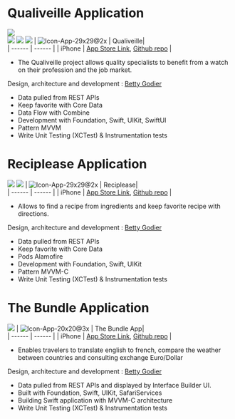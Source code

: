 
# Qualiveille Application
![](https://img.shields.io/badge/Deployment-iOS-yellow)  
![](https://img.shields.io/badge/Framework-SwiftUI-orange) ![](https://img.shields.io/badge/Framework-Combine-orange)  ![](https://img.shields.io/badge/Framework-Core%20Data-orange)
| ![Icon-App-29x29@2x](https://user-images.githubusercontent.com/72552073/121742750-9084e880-cb00-11eb-8ab5-97fe3d01b7e2.png) | Qualiveille|  
| ------ | ------ |
| iPhone | [App Store Link](), [Github repo]() | 

- The Qualiveille project allows quality specialists to benefit from a watch on their profession and the job market.

Design, architecture and development : [Betty Godier](https://www.linkedin.com/in/betty-godier/)

- Data pulled from REST APIs
- Keep favorite with Core Data
- Data Flow with Combine
- Development with Foundation, Swift, UIKit, SwiftUI
- Pattern MVVM
- Write Unit Testing (XCTest) & Instrumentation tests

# Reciplease Application
![](https://img.shields.io/badge/Deployment-iOS-yellow) ![](https://img.shields.io/badge/Framework-Core%20Data-orange)
| ![Icon-App-29x29@2x](https://user-images.githubusercontent.com/72552073/118501201-c4026c00-b728-11eb-96cc-cdb8cf5b2b65.png) | Reciplease|  
| ------ | ------ |
| iPhone | [App Store Link](https://apps.apple.com/us/app/reciplease-recipe/id1565918532), [Github repo]() | 

- Allows to find a recipe from ingredients and keep favorite recipe with directions.

Design, architecture and development : [Betty Godier](https://www.linkedin.com/in/betty-godier/)

- Data pulled from REST APIs
- Keep favorite with Core Data
- Pods Alamofire
- Development with Foundation, Swift, UIKit
- Pattern MVVM-C
- Write Unit Testing (XCTest) & Instrumentation tests


# The Bundle Application
![](https://img.shields.io/badge/Deployment-iOS-yellow)
| ![Icon-App-20x20@3x](https://user-images.githubusercontent.com/72552073/118489625-556be100-b71d-11eb-9529-8143877d0939.png) | The Bundle App|  
| ------ | ------ |
| iPhone | [App Store Link](https://apps.apple.com/us/app/the-bundle-app/id1517571929), [Github repo]() | 

- Enables travelers to translate english to french, compare the weather between countries and consulting exchange Euro/Dollar

Design, architecture and development : [Betty Godier](https://www.linkedin.com/in/betty-godier/)

- Data pulled from REST APIs and displayed by Interface Builder UI.
- Built with Foundation, Swift, UIKit, SafariServices
- Building Swift application with MVVM-C architecture
- Write Unit Testing (XCTest) & Instrumentation tests
